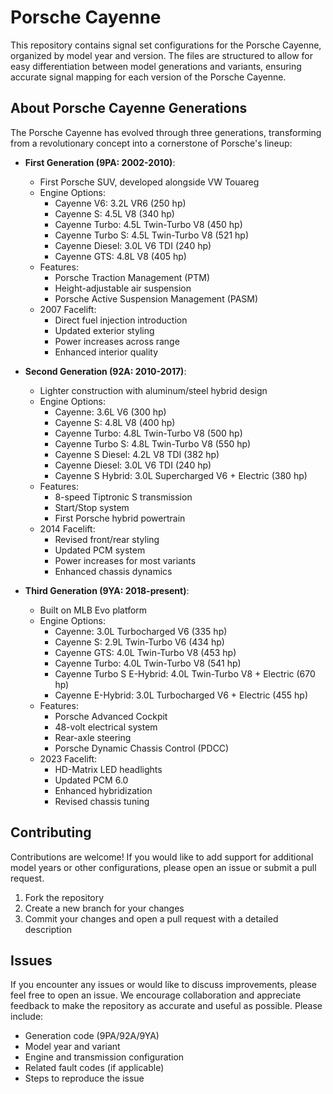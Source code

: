 # Porsche Cayenne

This repository contains signal set configurations for the Porsche Cayenne, organized by model year and version. The files are structured to allow for easy differentiation between model generations and variants, ensuring accurate signal mapping for each version of the Porsche Cayenne.

## About Porsche Cayenne Generations

The Porsche Cayenne has evolved through three generations, transforming from a revolutionary concept into a cornerstone of Porsche's lineup:

- **First Generation (9PA: 2002-2010)**:
  - First Porsche SUV, developed alongside VW Touareg
  - Engine Options:
    - Cayenne V6: 3.2L VR6 (250 hp)
    - Cayenne S: 4.5L V8 (340 hp)
    - Cayenne Turbo: 4.5L Twin-Turbo V8 (450 hp)
    - Cayenne Turbo S: 4.5L Twin-Turbo V8 (521 hp)
    - Cayenne Diesel: 3.0L V6 TDI (240 hp)
    - Cayenne GTS: 4.8L V8 (405 hp)
  - Features:
    - Porsche Traction Management (PTM)
    - Height-adjustable air suspension
    - Porsche Active Suspension Management (PASM)
  - 2007 Facelift:
    - Direct fuel injection introduction
    - Updated exterior styling
    - Power increases across range
    - Enhanced interior quality

- **Second Generation (92A: 2010-2017)**:
  - Lighter construction with aluminum/steel hybrid design
  - Engine Options:
    - Cayenne: 3.6L V6 (300 hp)
    - Cayenne S: 4.8L V8 (400 hp)
    - Cayenne Turbo: 4.8L Twin-Turbo V8 (500 hp)
    - Cayenne Turbo S: 4.8L Twin-Turbo V8 (550 hp)
    - Cayenne S Diesel: 4.2L V8 TDI (382 hp)
    - Cayenne Diesel: 3.0L V6 TDI (240 hp)
    - Cayenne S Hybrid: 3.0L Supercharged V6 + Electric (380 hp)
  - Features:
    - 8-speed Tiptronic S transmission
    - Start/Stop system
    - First Porsche hybrid powertrain
  - 2014 Facelift:
    - Revised front/rear styling
    - Updated PCM system
    - Power increases for most variants
    - Enhanced chassis dynamics

- **Third Generation (9YA: 2018-present)**:
  - Built on MLB Evo platform
  - Engine Options:
    - Cayenne: 3.0L Turbocharged V6 (335 hp)
    - Cayenne S: 2.9L Twin-Turbo V6 (434 hp)
    - Cayenne GTS: 4.0L Twin-Turbo V8 (453 hp)
    - Cayenne Turbo: 4.0L Twin-Turbo V8 (541 hp)
    - Cayenne Turbo S E-Hybrid: 4.0L Twin-Turbo V8 + Electric (670 hp)
    - Cayenne E-Hybrid: 3.0L Turbocharged V6 + Electric (455 hp)
  - Features:
    - Porsche Advanced Cockpit
    - 48-volt electrical system
    - Rear-axle steering
    - Porsche Dynamic Chassis Control (PDCC)
  - 2023 Facelift:
    - HD-Matrix LED headlights
    - Updated PCM 6.0
    - Enhanced hybridization
    - Revised chassis tuning

## Contributing

Contributions are welcome! If you would like to add support for additional model years or other configurations, please open an issue or submit a pull request.

1. Fork the repository
2. Create a new branch for your changes
3. Commit your changes and open a pull request with a detailed description

## Issues

If you encounter any issues or would like to discuss improvements, please feel free to open an issue. We encourage collaboration and appreciate feedback to make the repository as accurate and useful as possible. Please include:
- Generation code (9PA/92A/9YA)
- Model year and variant
- Engine and transmission configuration
- Related fault codes (if applicable)
- Steps to reproduce the issue
